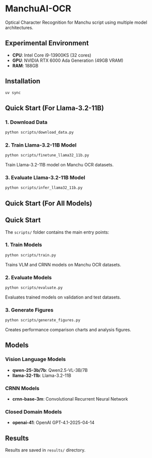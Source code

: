 # ManchuAI-OCR

Optical Character Recognition for Manchu script using multiple model architectures.

## Experimental Environment

- **CPU**: Intel Core i9-13900KS (32 cores)
- **GPU**: NVIDIA RTX 6000 Ada Generation (49GB VRAM)
- **RAM**: 188GB

## Installation

```bash
uv sync
```

## Quick Start (For Llama-3.2-11B)

### 1. Download Data

```bash
python scripts/download_data.py
```

### 2. Train Llama-3.2-11B Model

```bash
python scripts/finetune_llama32_11b.py
```

Train Llama-3.2-11B model on Manchu OCR datasets.

### 3. Evaluate Llama-3.2-11B Model

```bash
python scripts/infer_llama32_11b.py
```

## Quick Start (For All Models)

## Quick Start

The `scripts/` folder contains the main entry points:

### 1. Train Models

```bash
python scripts/train.py
```

Trains VLM and CRNN models on Manchu OCR datasets.

### 2. Evaluate Models

```bash
python scripts/evaluate.py
```

Evaluates trained models on validation and test datasets.

### 3. Generate Figures

```bash
python scripts/generate_figures.py
```

Creates performance comparison charts and analysis figures.

## Models

### Vision Language Models

- **qwen-25-3b/7b**: Qwen2.5-VL-3B/7B
- **llama-32-11b**: Llama-3.2-11B

### CRNN Models

- **crnn-base-3m**: Convolutional Recurrent Neural Network

### Closed Domain Models

- **openai-41**: OpenAI GPT-4.1-2025-04-14

## Results

Results are saved in `results/` directory.
